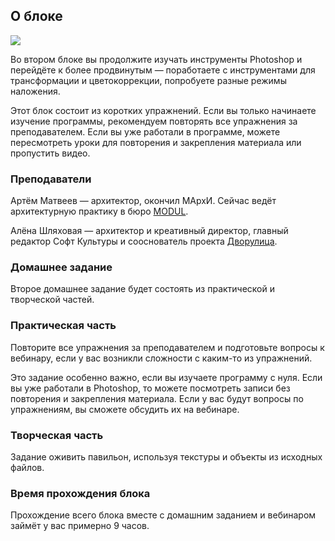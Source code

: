 ## О блоке

![](/img/PSH_81/1666612763_blending-compressed.gif)

Во втором блоке вы продолжите изучать инструменты Photoshop и перейдёте к более продвинутым — поработаете с инструментами для трансформации и цветокоррекции, попробуете разные режимы наложения.

Этот блок состоит из коротких упражнений. Если вы только начинаете изучение программы, рекомендуем повторять все упражнения за преподавателем. Если вы уже работали в программе, можете пересмотреть уроки для повторения и закрепления материала или пропустить видео.

### Преподаватели

Артём Матвеев — архитектор, окончил МАрхИ. Сейчас ведёт архитектурную практику в бюро [MODUL](http://modul-ab.com/).

Алёна Шляховая — архитектор и креативный директор, главный редактор Софт Культуры и сооснователь проекта [Дворулица](http://dvorulitsa.moscow/).

### Домашнее задание

Второе домашнее задание будет состоять из практической и творческой частей.

### Практическая часть

Повторите все упражнения за преподавателем и подготовьте вопросы к вебинару, если у вас возникли сложности с каким-то из упражнений.

Это задание особенно важно, если вы изучаете программу с нуля. Если вы уже работали в Photoshop, то можете посмотреть записи без повторения и закрепления материала. Если у вас будут вопросы по упражнениям, вы сможете обсудить их на вебинаре.

### Творческая часть

Задание оживить павильон, используя текстуры и объекты из исходных файлов.

### Время прохождения блока

Прохождение всего блока вместе с домашним заданием и вебинаром займёт у вас примерно 9 часов.
